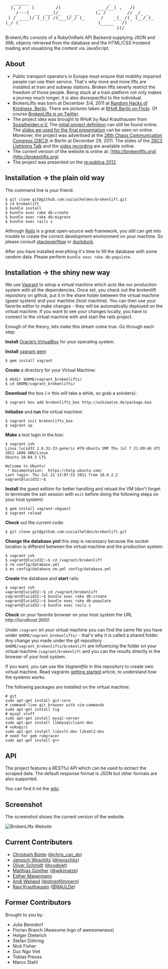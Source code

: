 <pre>   ______                              _
  (, /    )        /)              ___/__) ,   /)
    /---(  __  ___(/_   _ __      (, /        // _/_ _
 ) / ____)/ (_(_) /(___(/_/ (_      /    _(_ /(_ (__/_)_
(_/ (                              (_____   /)
                                          )(/
</pre>

BrokenLifts consists of a RubyOnRails API Backend supplying JSON and XML objects retrieved from the
database and the HTML/CSS frontend loading and visualizing the content via JavaScript.


## About

- Public transport operators in Europe must ensure that mobility impaired people can use their
  service. That's why more and more lifts are installed at train and subway stations. Broken lifts
  severly restrict the freedom of those people. Being stuck at a train platform not only makes a
  journey much longer, it is also disrespectful to the individual.
- BrokenLifts was born at December 3/4, 2011 at
  [Random Hacks of Kindness, Berlin](http://www.rhok.org/event/berlin-germany). There are pictures taken at
  [RHoK Berlin on Flickr](http://www.flickr.com/photos/tags/rhokbln/). Of course
  [BrokenLifts is on Twitter](https://twitter.com/#!/brokenlifts).
- The project idea was brought to RHoK by Raul Krauthausen from
  [Sozialhelden e.V.](http://sozialhelden.de) The [initial project
  definition](http://www.rhok.org/problems/brokenelevatorsinfo-%E2%80%93-push-faulty-elevators-next-level-public-awareness-deen)
  can still be found online. The
  [slides we used for the final presentation](https://docs.google.com/present/view?id=dds3dksj_407fgx7mchk)
  can be seen on online. Moreover, the project was advertised at the [28th Chaos Communication
  Congress (28C3)](http://events.ccc.de/congress/2011/wiki/Welcome) in Berlin at December 29, 2011. The slides of the
  [28C3 Lightning Talk](http://www.scribd.com/doc/76810936/BrokenLifts) and the
  [video recording](http://youtu.be/JUPMVI5rnOI) are available online.
- The current version of the website is online at: [http://brokenlifts.org](http://brokenlifts.org).
- The project was presented on the [re:publica 2012](http://re-publica.de/12/panel/dyi-barrierefreiheit/).


## Installation → the plain old way

The command line is your friend:


    $ git clone git@github.com:sozialhelden/brokenlift.git
    $ cd brokenlift
    $ bundle install
    $ bundle exec rake db:create
    $ bundle exec rake db:migrate
    $ bundle exec rails s


Although [Rails](http://rubyonrails.org/ "Rails") is a great open-source web framework, you still
can get into trouble to create the correct development environment on your machine. So please consult
[stackoverflow](http://stackoverflow.com/ "stackoverflow") or [duckduck](http://duckduckgo.com/
"duckduck").


After you have installed everything it's time to fill the database with some random data. Please
perform `bundle exec rake db:populate`.


## Installation → the shiny new way

We use [Vagrant](http://vagrantup.com/ "Vagrant") to setup a virtual machine which acts like our
production system with all the dependencies. Once set, you check out the brokenlift repository on
github, put it in the share folder between the virtual machine (guest system) and your machine (host
machine). You can then use your favorite editor to make changes - they will be automatically
deployed on the virtual machine. If you want to see your changes locally, you have to connect to the
virtual machine with and start the rails project.


Enough of the theory, lets make this dream come true. Go through each step:


**Install** [Oracle’s VirtualBox](http://www.virtualbox.org/wiki/Downloads "Oracle’s VirtualBox")
  for your operating system.


**Install** [vagrant gem](https://rubygems.org/gems/vagrant "vagrant gem"):


    $ gem install vagrant


**Create** a directory for your Virtual Machine:


    $ mkdir $HOME/vagrant_brokenlifts/
    $ cd $HOME/vagrant_brokenlifts/


**Download** the box (→ this will take a while, so grab a snickers):


    $ vagrant box add brokenlifts_box http://wikimatze.de/package.box


**Initialize** and **run** the virtual machine:


    $ vagrant init brokenlifts_box
    $ vagrant up


**Make** a test login in the box:


    $ vagrant ssh
    Linux lucid32 2.6.32-33-generic #70-Ubuntu SMP Thu Jul 7 21:09:46 UTC 2011 i686 GNU/Linux
    Ubuntu 10.04.3 LTS

    Welcome to Ubuntu!
     * Documentation:  https://help.ubuntu.com/
    Last login: Thu Jul 21 13:07:53 2011 from 10.0.2.2
    vagrant@lucid32:~$


**Install** the guest edition for better handling and reload the VM (don't forget to terminate the
ssh session with `exit` before doing the following steps on your host system):


    $ gem install vagrant-vbguest
    $ vagrant reload


**Check** out the current code:


    $ git clone git@github.com:sozialhelden/brokenlift.git


**Change the database.yml** this step is necessary because the socket location is different between
the virtual machine and the production system:


    $ vagrant ssh
    $ vagrant@lucid32:~$ cd /vagrant/brokenlift
    $ rm config/database.yml
    $ mv config/database_vm.yml config/database.yml


**Create** the database and **start** rails:


    $ vagrant ssh
    vagrant@lucid32:~$ cd /vagrant/brokenlift
    vagrant@lucid32:~$ bundle exec rake db:create
    vagrant@lucid32:~$ bundle exec rake db:populate
    vagrant@lucid32:~$ bundle exec rails s


**Check** on your favorite browser on your host system the URL *http://localhost:3000*

Under `/vagrant` on your virtual machine you can find the same file you have under
`$HOME/vagrant_brokenlifts/` - that's why it is called a shared folder. Any change you made under
the git repository `$HOME/vagrant_brokenlifts/brokenlift` are influencing the folder on your virtual
machine `/vagrant/brokenlift` and you can the results directly in the browser of your host system.

If you want, you can use the *Vagrantfile* in this repository to create own virtual machine. Read
vagrants [getting started](http://vagrantup.com/v1/docs/getting-started/index.html) article, to
understand how the systems works.

The following packages are installed on the virtual machine:

    # git
    sudo apt-get install git-core
    # command-line git browser with vim-commands
    sudo apt-get install tig
    # mysql stuff
    sudo apt-get install mysql-server
    sudo apt-get install libmysqlclient-dev
    # nokogiri
    sudo apt-get install libxslt-dev libxml2-dev
    # need for gem rubyracer
    sudo apt-get install g++


## API

The project features a RESTful API which can be used to extract the scraped data. The default
response format is JSON but other formats are also supported.

You can find it int the [wiki](https://github.com/sozialhelden/brokenlift/wiki/API).


## Screenshot

The screenshot shows the current version of the website.

![BrokenLifts Website](https://github.com/sozialhelden/brokenlift/raw/master/screenshot.png "BrokenLifts Website")


## Current Contributers

- [Christoph Bünte](http://christophbuente.de "Christoph Bünte") ([@chris\_can\_do](https://twitter.com/#!/chris_can_do/ "@chris_can_do"))
- [Janosch Woschitz](http://janosch.woschitz.org "Janosch Woschitz") ([@jwoschitz](https://twitter.com/#!/jwoschitz "@jwoschitz"))
- [Oliver Schmidt](http://www.thecodejet.de/blog "Oliver Schmidt") ([@codejet](https://twitter.com/#!/codejet "@codejet"))
- [Matthias Günther](http://wikimatze.de "Matthias Günther") ([@wikimatze](https://twitter.com/#!/wikimatze "@wikimatze"))
- [Esther Masermann](http://esther-masemann.com "Esther Masermann")
- [Andi Weiland](http://ohrenflimmern.de "Andi Weiland") ([@ohrenflimmern](https://twitter.com/#!/ohrenflimmern "@ohrenflimmern"))
- [Raul Krauthausen](http://raul.de "Raul Krauthausen") ([@RAULDe](https://twitter.com/#!/RAULde "@RAULDe"))


## Former Contributors

Brought to you by:

- Julia Benndorf
- Florian Brasch (Awesome logo of awesomeness)
- Holger Dieterich
- Stefan Dühring
- Nick Fisher
- Duc Ngo Viet
- Tobias Preuss
- Marco Stahl

